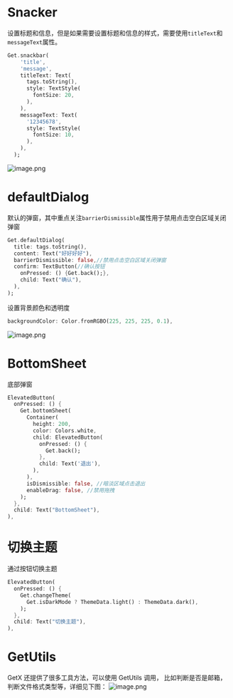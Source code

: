 # Snacker
设置标题和信息，但是如果需要设置标题和信息的样式，需要使用`titleText`和`messageText`属性。
```dart
Get.snackbar(
    'title',
    'message',
    titleText: Text(
      tags.toString(),
      style: TextStyle(
        fontSize: 20,
      ),
    ),
    messageText: Text(
      '12345678',
      style: TextStyle(
        fontSize: 10,
      ),
    ),
  );
```
![image.png](https://cdn.nlark.com/yuque/0/2023/png/32682386/1696249354023-b5431309-b089-4357-96e9-3cddc01c8515.png#averageHue=%23589acb&clientId=u363a2f73-4e65-4&from=paste&height=82&id=ucdd2aec3&originHeight=123&originWidth=424&originalType=binary&ratio=1.5&rotation=0&showTitle=false&size=34008&status=done&style=none&taskId=u53fd486d-af45-4aa7-8580-f811c179ec6&title=&width=282.6666666666667)
# defaultDialog
默认的弹窗，其中重点关注`barrierDismissible`属性用于禁用点击空白区域关闭弹窗
```dart
Get.defaultDialog(
  title: tags.toString(),
  content: Text("好好好好"),
  barrierDismissible: false,//禁用点击空白区域关闭弹窗
  confirm: TextButton(//确认按钮
    onPressed: () {Get.back();},
    child: Text("确认"),
  ),
);
```
设置背景颜色和透明度
```dart
backgroundColor: Color.fromRGBO(225, 225, 225, 0.1),

```
![image.png](https://cdn.nlark.com/yuque/0/2023/png/32682386/1696253289235-64ac14f4-5820-4aea-96a1-e3d79e94945c.png#averageHue=%23cacaca&clientId=u363a2f73-4e65-4&from=paste&height=139&id=u48157314&originHeight=209&originWidth=369&originalType=binary&ratio=1.5&rotation=0&showTitle=false&size=13575&status=done&style=none&taskId=u4a81cc98-41d2-4124-9263-ccec10b61f3&title=&width=246)
# BottomSheet
底部弹窗
```dart
ElevatedButton(
  onPressed: () {
    Get.bottomSheet(
      Container(
        height: 200,
        color: Colors.white,
        child: ElevatedButton(
          onPressed: () {
            Get.back();
          },
          child: Text('退出'),
        ),
      ),
      isDismissible: false, //暗淡区域点击退出
      enableDrag: false, //禁用拖拽
    );
  },
  child: Text("BottomSheet"),
),
```
# 切换主题
通过按钮切换主题
```dart
ElevatedButton(
  onPressed: () {
    Get.changeTheme(
      Get.isDarkMode ? ThemeData.light() : ThemeData.dark(),
    );
  },
  child: Text("切换主题"),
),
```
# GetUtils
GetX 还提供了很多工具方法，可以使用 GetUtils 调用， 比如判断是否是邮箱，判断文件格式类型等，详细见下图：
![image.png](https://cdn.nlark.com/yuque/0/2023/png/32682386/1696302504537-841dadab-c3fe-4ac1-8a56-2848cc2eecec.png#averageHue=%23474a4c&clientId=ub134dc84-055d-4&from=paste&height=395&id=u3f7faf8d&originHeight=593&originWidth=1131&originalType=binary&ratio=1.5&rotation=0&showTitle=false&size=118451&status=done&style=none&taskId=u5e4e5bad-5863-4a8a-86b1-0efb889a725&title=&width=754)
